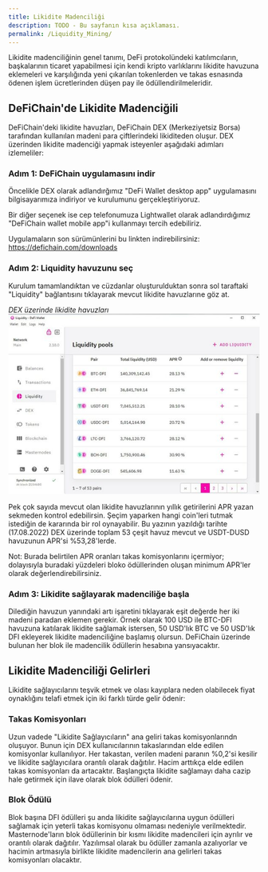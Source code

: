 ```yaml
---
title: Likidite Madenciliği
description: TODO - Bu sayfanın kısa açıklaması.
permalink: /Liquidity_Mining/
---
```


Likidite madenciliğinin genel tanımı, DeFi protokolündeki katılımcıların, başkalarının ticaret yapabilmesi için kendi kripto varlıklarını likidite havuzuna eklemeleri ve karşılığında yeni çıkarılan tokenlerden ve takas esnasında ödenen işlem ücretlerinden düşen pay ile ödüllendirilmeleridir.

## DeFiChain'de Likidite Madenciğili
DeFiChain'deki likidite havuzları, DeFiChain DEX (Merkeziyetsiz Borsa) tarafından kullanılan madeni para çiftlerindeki likiditeden oluşur. DEX üzerinden likidite madenciği yapmak isteyenler aşağıdaki adımları izlemeliler:

### Adım 1: DeFiChain uygulamasını indir
Öncelikle DEX olarak adlandırğımız "DeFi Wallet desktop app" uygulamasını bilgisayarımıza indiriyor ve kurulumunu gerçekleştiriyoruz.

Bir diğer seçenek ise cep telefonumuza Lightwallet olarak adlandırdığımız "DeFiChain wallet mobile app"i kullanmayı tercih edebiliriz.

Uygulamaların son sürümünlerini bu linkten indirebilirsiniz: https://defichain.com/downloads

### Adım 2: Liquidity havuzunu seç
Kurulum tamamlandıktan ve cüzdanlar oluşturulduktan sonra sol taraftaki "Liquidity" bağlantısını tıklayarak mevcut likidite havuzlarıne göz at.

*DEX üzerinde likidite havuzları*  
![DEX üzerinde likidite havuzları](./../media/DEX-LM.jpg)

Pek çok sayıda mevcut olan likidite havuzlarının yıllık getirilerini APR yazan sekmeden kontrol edebilirsin. Şeçim yaparken hangi coin'leri tutmak istediğin de kararında bir rol oynayabilir. Bu yazının yazıldığı tarihte (17.08.2022) DEX üzerinde toplam 53 çeşit havuz mevcut ve USDT-DUSD havuzunun APR'si %53,28'lerde.

Not: Burada belirtilen APR oranları takas komisyonlarını içermiyor; dolayısıyla buradaki yüzdeleri bloko ödüllerinden oluşan minimum APR'ler olarak değerlendirebilirsiniz.

### Adım 3: Likidite sağlayarak madenciliğe başla
Dilediğin havuzun yanındaki artı işaretini tıklayarak eşit değerde her iki madeni paradan eklemen gerekir. Örnek olarak 100 USD ile BTC-DFI havuzuna katılarak likidite sağlamak istersen, 50 USD'lık BTC ve 50 USD'lık DFI ekleyerek likidite madenciliğine başlamış olursun. DeFiChain üzerinde bulunan her blok ile madencilik ödüllerin hesabına yansıyacaktır.

## Likidite Madenciliği Gelirleri
Likidite sağlayıcılarını teşvik etmek ve olası kayıplara neden olabilecek fiyat oynaklığını telafi etmek için iki farklı türde gelir ödenir:

### Takas Komisyonları
Uzun vadede "Likidite Sağlayıcıların" ana geliri takas komisyonlarındn oluşuyor. Bunun için DEX kullanıcılarının takaslarından elde edilen komisyonlar kullanılıyor. Her takastan, verilen madeni paranın %0,2'si kesilir ve likidite sağlayıcılara orantılı olarak dağıtılır. Hacim arttıkça elde edilen takas komisyonları da artacaktır. Başlangıçta likidite sağlamayı daha cazip hale getirmek için ilave olarak blok ödülleri ödenir.

### Blok Ödülü
Blok başına DFI ödülleri şu anda likidite sağlayıcılarına uygun ödülleri sağlamak için yeterli takas komisyonu olmaması nedeniyle verilmektedir. Masternode'ların blok ödüllerinin bir kısmı likidite madencileri için ayrılır ve orantılı olarak dağıtılır. Yazılımsal olarak bu ödüller zamanla azalıyorlar ve hacimin artmasıyla birlikte likidite madencilerin ana gelirleri takas komisyonları olacaktır.
